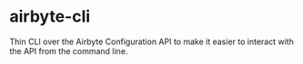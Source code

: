 # airbyte-cli

Thin CLI over the Airbyte Configuration API to make it easier to interact with the API from the command line.
